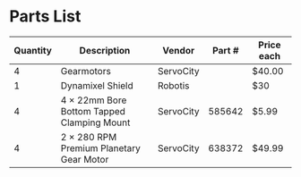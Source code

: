 # Parts List
| Quantity | Description | Vendor | Part # | Price each |
| --- | --- | --- | --- | --- |
| 4 | Gearmotors | ServoCity | | $40.00 |
| 1 | Dynamixel Shield | Robotis | |  $30 |
| 4 | 4 × 22mm Bore Bottom Tapped Clamping Mount | ServoCity | 585642 | $5.99 |
| 4 | 2 × 280 RPM Premium Planetary Gear Motor | ServoCity | 638372 | $49.99 |
